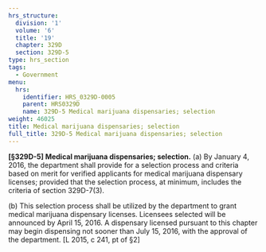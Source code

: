 ```yaml
---
hrs_structure:
  division: '1'
  volume: '6'
  title: '19'
  chapter: 329D
  section: 329D-5
type: hrs_section
tags:
  - Government
menu:
  hrs:
    identifier: HRS_0329D-0005
    parent: HRS0329D
    name: 329D-5 Medical marijuana dispensaries; selection
weight: 46025
title: Medical marijuana dispensaries; selection
full_title: 329D-5 Medical marijuana dispensaries; selection
---
```

**[§329D-5] Medical marijuana dispensaries; selection.** (a) By January 4, 2016, the department shall provide for a selection process and criteria based on merit for verified applicants for medical marijuana dispensary licenses; provided that the selection process, at minimum, includes the criteria of section 329D-7(3).

(b) This selection process shall be utilized by the department to grant medical marijuana dispensary licenses. Licensees selected will be announced by April 15, 2016\. A dispensary licensed pursuant to this chapter may begin dispensing not sooner than July 15, 2016, with the approval of the department. [L 2015, c 241, pt of §2]